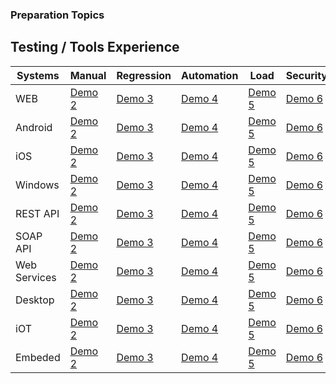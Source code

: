 ### Preparation Topics ###

## Testing / Tools Experience ##

Systems| Manual | Regression | Automation | Load | Security
---- | ---- | ---- | ---- | ---- | ----
WEB | [Demo 2](https://github.com/jamescarr/locust.io-demo)| [Demo 3 ](https://github.com/vpavlin/locust-starter) | [Demo 4](https://github.com/rafalf/locust) | [Demo 5](https://github.com/SpaceQA/TesteDeCarga) | [Demo 6](https://github.com/SpaceQA/TesteDeCarga)
Android | [Demo 2](https://github.com/jamescarr/locust.io-demo)| [Demo 3 ](https://github.com/vpavlin/locust-starter) | [Demo 4](https://github.com/rafalf/locust) | [Demo 5](https://github.com/SpaceQA/TesteDeCarga) | [Demo 6](https://github.com/SpaceQA/TesteDeCarga) 
iOS | [Demo 2](https://github.com/jamescarr/locust.io-demo)| [Demo 3 ](https://github.com/vpavlin/locust-starter) | [Demo 4](https://github.com/rafalf/locust) | [Demo 5](https://github.com/SpaceQA/TesteDeCarga) | [Demo 6](https://github.com/SpaceQA/TesteDeCarga) 
Windows | [Demo 2](https://github.com/jamescarr/locust.io-demo)| [Demo 3 ](https://github.com/vpavlin/locust-starter) | [Demo 4](https://github.com/rafalf/locust) | [Demo 5](https://github.com/SpaceQA/TesteDeCarga) | [Demo 6](https://github.com/SpaceQA/TesteDeCarga) 
REST API | [Demo 2](https://github.com/jamescarr/locust.io-demo)| [Demo 3 ](https://github.com/vpavlin/locust-starter) | [Demo 4](https://github.com/rafalf/locust) | [Demo 5](https://github.com/SpaceQA/TesteDeCarga) | [Demo 6](https://github.com/SpaceQA/TesteDeCarga) 
SOAP API | [Demo 2](https://github.com/jamescarr/locust.io-demo)| [Demo 3 ](https://github.com/vpavlin/locust-starter) | [Demo 4](https://github.com/rafalf/locust) | [Demo 5](https://github.com/SpaceQA/TesteDeCarga) | [Demo 6](https://github.com/SpaceQA/TesteDeCarga) 
Web Services | [Demo 2](https://github.com/jamescarr/locust.io-demo)| [Demo 3 ](https://github.com/vpavlin/locust-starter) | [Demo 4](https://github.com/rafalf/locust) | [Demo 5](https://github.com/SpaceQA/TesteDeCarga) | [Demo 6](https://github.com/SpaceQA/TesteDeCarga) 
Desktop | [Demo 2](https://github.com/jamescarr/locust.io-demo)| [Demo 3 ](https://github.com/vpavlin/locust-starter) | [Demo 4](https://github.com/rafalf/locust) | [Demo 5](https://github.com/SpaceQA/TesteDeCarga) | [Demo 6](https://github.com/SpaceQA/TesteDeCarga) 
iOT | [Demo 2](https://github.com/jamescarr/locust.io-demo)| [Demo 3 ](https://github.com/vpavlin/locust-starter) | [Demo 4](https://github.com/rafalf/locust) | [Demo 5](https://github.com/SpaceQA/TesteDeCarga) | [Demo 6](https://github.com/SpaceQA/TesteDeCarga) 
Embeded | [Demo 2](https://github.com/jamescarr/locust.io-demo)| [Demo 3 ](https://github.com/vpavlin/locust-starter) | [Demo 4](https://github.com/rafalf/locust) | [Demo 5](https://github.com/SpaceQA/TesteDeCarga) | [Demo 6](https://github.com/SpaceQA/TesteDeCarga) 
